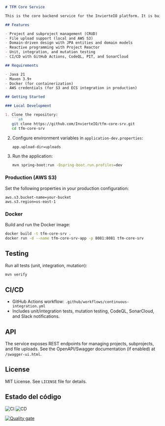 
```markdown
# TFM Core Service

This is the core backend service for the InvierteIO platform. It is built with Java 21, Spring Boot, and Maven, and provides RESTful APIs for project and subproject management, file uploads (local and AWS S3), and more.

## Features

- Project and subproject management (CRUD)
- File upload support (local and AWS S3)
- Domain-driven design with JPA entities and domain models
- Reactive programming with Project Reactor
- Unit, integration, and mutation testing
- CI/CD with GitHub Actions, CodeQL, PIT, and SonarCloud

## Requirements

- Java 21
- Maven 3.9+
- Docker (for containerization)
- AWS credentials (for S3 and ECS integration in production)

## Getting Started

### Local Development

1. Clone the repository:
   ```sh
   git clone https://github.com/InvierteIO/tfm-core-srv.git
   cd tfm-core-srv
   ```

2. Configure environment variables in `application-dev.properties`:
   ```
   app.upload-dir=uploads
   ```

3. Run the application:
   ```sh
   mvn spring-boot:run -Dspring-boot.run.profiles=dev
   ```

### Production (AWS S3)

Set the following properties in your production configuration:
```
aws.s3.bucket-name=your-bucket
aws.s3.region=us-east-1
```

### Docker

Build and run the Docker image:
```sh
docker build -t tfm-core-srv .
docker run -d --name tfm-core-srv-app -p 8081:8081 tfm-core-srv
```

## Testing

Run all tests (unit, integration, mutation):
```sh
mvn verify
```

## CI/CD

- GitHub Actions workflow: `.github/workflows/continuous-integration.yml`
- Includes unit/integration tests, mutation testing, CodeQL, SonarCloud, and Slack notifications.

## API

The service exposes REST endpoints for managing projects, subprojects, and file uploads. See the OpenAPI/Swagger documentation (if enabled) at `/swagger-ui.html`.

## License

MIT License. See `LICENSE` file for details.



## Estado del código

![CI](https://github.com/InvierteIO/tfm-core-srv/actions/workflows/continuous-integration.yml/badge.svg)
![CD](https://github.com/InvierteIO/tfm-core-srv/actions/workflows/continuous-deployment.yml/badge.svg)

[![Quality gate](https://sonarcloud.io/api/project_badges/quality_gate?project=InvierteIO_tfm-core-srv)](https://sonarcloud.io/summary/new_code?id=InvierteIO_tfm-core-srv)